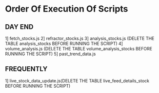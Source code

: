 Order Of Execution Of Scripts
================================
DAY END
------------------
1] fetch_stocks.js
2] refractor_stocks.js
3] analysis_stocks.js (DELETE THE TABLE analysis_stocks BEFORE RUNNING THE SCRIPT)
4] volume_analysis.js (DELETE THE TABLE volume_analysis_stocks BEFORE RUNNING THE SCRIPT)
5] past_trend_data.js

FREQUENTLY
----------------
1] live_stock_data_update.js(DELETE THE TABLE live_feed_details_stock BEFORE RUNNING THE SCRIPT)
